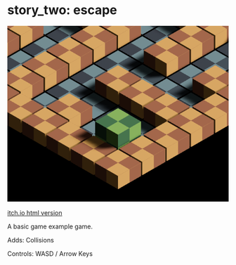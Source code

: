 # story_two: escape

![cover image](./art/cover_image.png)

[itch.io html version](https://invalidlifetime.itch.io/story-two)

A basic game example game.

Adds: Collisions

Controls: WASD / Arrow Keys
